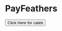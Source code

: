 # PayFeathers
<button onclick="window.location.href='https://w3docs.com';">
      Click Here for caleb

